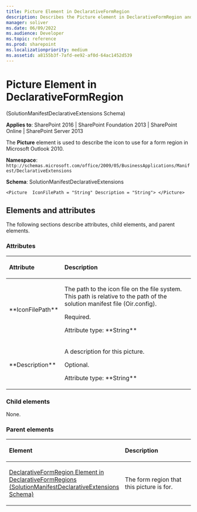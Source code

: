 ```yaml
---
title: Picture Element in DeclarativeFormRegion
description: Describes the Picture element in DeclarativeFormRegion and provides the elements and attributes.
manager: soliver
ms.date: 06/09/2022
ms.audience: Developer
ms.topic: reference
ms.prod: sharepoint
ms.localizationpriority: medium
ms.assetid: a8155b3f-7afd-ee92-af0d-64ac1452d539
---
```


# Picture Element in DeclarativeFormRegion 

(SolutionManifestDeclarativeExtensions Schema)

**Applies to**: SharePoint 2016 | SharePoint Foundation 2013 | SharePoint Online | SharePoint Server 2013

The **Picture** element is used to describe the icon to use for a form region in Microsoft Outlook 2010.

**Namespace**: 
`http://schemas.microsoft.com/office/2009/05/BusinessApplications/Manifest/DeclarativeExtensions`

**Schema**: SolutionManifestDeclarativeExtensions

```
<Picture  IconFilePath = "String" Description = "String"> </Picture>
```

## Elements and attributes

The following sections describe attributes, child elements, and parent elements.

### Attributes

<table>
<colgroup>
<col width="30%" />
<col width="70%" />
</colgroup>
<thead>
<tr class="header">
<th align="left"><p>Attribute</p></th>
<th align="left"><p>Description</p></th>
</tr>
</thead>
<tbody>
<tr class="odd">
<td align="left"><p>**IconFilePath**</p></td>
<td align="left"><p>The path to the icon file on the file system. This path is relative to the path of the solution manifest file (Oir.config).</p>
<p>Required.</p>
<p>Attribute type: **String**</p></td>
</tr>
<tr class="even">
<td align="left"><p>**Description**</p></td>
<td align="left"><p>A description for this picture.</p>
<p>Optional.</p>
<p>Attribute type: **String**</p></td>
</tr>
</tbody>
</table>

### Child elements

None.

### Parent elements

<table>
<colgroup>
<col width="50%" />
<col width="50%" />
</colgroup>
<thead>
<tr class="header">
<th align="left"><p>Element</p></th>
<th align="left"><p>Description</p></th>
</tr>
</thead>
<tbody>
<tr class="odd">
<td align="left"><p><span><a href="declarativeformregion-element-in-declarativeformregions-solutionmanifestdeclarat.md">DeclarativeFormRegion Element in DeclarativeFormRegions (SolutionManifestDeclarativeExtensions Schema)</a></span></p></td>
<td align="left"><p>The form region that this picture is for.</p></td>
</tr>
</tbody>
</table>

<br/>

<br/>








